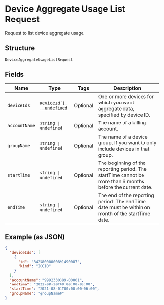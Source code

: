 
# Device Aggregate Usage List Request

Request to list device aggregate usage.

## Structure

`DeviceAggregateUsageListRequest`

## Fields

| Name | Type | Tags | Description |
|  --- | --- | --- | --- |
| `deviceIds` | [`DeviceId[] \| undefined`](../../doc/models/device-id.md) | Optional | One or more devices for which you want aggregate data, specified by device ID. |
| `accountName` | `string \| undefined` | Optional | The name of a billing account. |
| `groupName` | `string \| undefined` | Optional | The name of a device group, if you want to only include devices in that group. |
| `startTime` | `string \| undefined` | Optional | The beginning of the reporting period. The startTime cannot be more than 6 months before the current date. |
| `endTime` | `string \| undefined` | Optional | The end of the reporting period. The endTime date must be within on month of the startTime date. |

## Example (as JSON)

```json
{
  "deviceIds": [
    {
      "id": "84258000000891490087",
      "kind": "ICCID"
    }
  ],
  "accountName": "9992330389-00001",
  "endTime": "2021-08-30T00:00:00-06:00",
  "startTime": "2021-08-01T00:00:00-06:00",
  "groupName": "groupName0"
}
```

